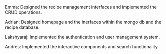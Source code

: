 Emma: Designed the recipe management interfaces and implemented the CRUD operations.

Adrian: Designed homepage and the inerfaces within the mongo db and the recipe database.

Lakshyaraj: Implemented the authentication and user management system.

Andres: Implemented the interactive components and search functionality.


